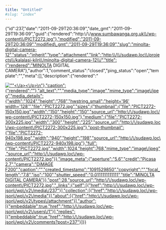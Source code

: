 ```yaml
---
title: "Untitled"
#slug: "index"
---
```


{"id":237,"date":"2011-09-29T20:36:09","date\_gmt":"2011-09-29T19:36:09","guid":{"rendered":"http:\\/\\/www.sumbawanga.org.uk\\/wp-content\\/PICT2272.jpg"},"modified":"2011-09-29T20:36:09","modified\_gmt":"2011-09-29T19:36:09","slug":"minolta-digital-camera-12","status":"inherit","type":"attachment","link":"http:\\/\\/sudawp.loc\\/projects\\/kalalasi-kiln\\/minolta-digital-camera-12\\/","title":{"rendered":"MINOLTA DIGITAL CAMERA"},"author":1,"comment\_status":"closed","ping\_status":"open","template":"","meta":\[\],"description":{"rendered":"

[![\"\"](\"http:\/\/sudawp.loc\/wp-content\/PICT2272-300x225.jpg\")<\\/a><\\/p>\\n"},"caption":{"rendered":""},"alt\_text":"","media\_type":"image","mime\_type":"image\\/jpeg","media\_details":{"width":"1024","height":"768","hwstring\_small":"height='96' width='128'","file":"PICT2272.jpg","sizes":{"thumbnail":{"file":"PICT2272-150x150.jpg","width":"150","height":"150","source\_url":"http:\\/\\/sudawp.loc\\/wp-content\\/PICT2272-150x150.jpg"},"medium":{"file":"PICT2272-300x225.jpg","width":"300","height":"225","source\_url":"http:\\/\\/sudawp.loc\\/wp-content\\/PICT2272-300x225.jpg"},"post-thumbnail":{"file":"PICT2272-940x198.jpg","width":"940","height":"198","source\_url":"http:\\/\\/sudawp.loc\\/wp-content\\/PICT2272-940x198.jpg"},"full":{"file":"PICT2272.jpg","width":1024,"height":768,"mime\_type":"image\\/jpeg","source\_url":"http:\\/\\/sudawp.loc\\/wp-content\\/PICT2272.jpg"}},"image\_meta":{"aperture":"5.6","credit":"Picasa 2.7","camera":"DiMAGE F200","caption":"","created\_timestamp":"1091529850","copyright":"","focal\_length":"7.8","iso":"100","shutter\_speed":"0.0111111111111","title":"MINOLTA DIGITAL CAMERA"}},"post":28,"source\_url":"http:\\/\\/sudawp.loc\\/wp-content\\/PICT2272.jpg","\_links":{"self":\[{"href":"http:\\/\\/sudawp.loc\\/wp-json\\/wp\\/v2\\/media\\/237"}\],"collection":\[{"href":"http:\\/\\/sudawp.loc\\/wp-json\\/wp\\/v2\\/media"}\],"about":\[{"href":"http:\\/\\/sudawp.loc\\/wp-json\\/wp\\/v2\\/types\\/attachment"}\],"author":\[{"embeddable":true,"href":"http:\\/\\/sudawp.loc\\/wp-json\\/wp\\/v2\\/users\\/1"}\],"replies":\[{"embeddable":true,"href":"http:\\/\\/sudawp.loc\\/wp-json\\/wp\\/v2\\/comments?post=237"}\]}}](http:\/\/sudawp.loc\/wp-content\/PICT2272.jpg)